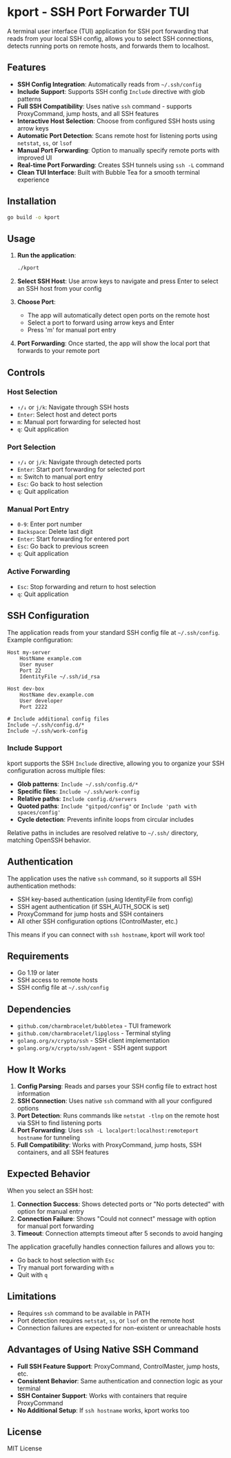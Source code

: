 # kport - SSH Port Forwarder TUI

A terminal user interface (TUI) application for SSH port forwarding that reads from your local SSH config, allows you to select SSH connections, detects running ports on remote hosts, and forwards them to localhost.

## Features

- **SSH Config Integration**: Automatically reads from `~/.ssh/config`
- **Include Support**: Supports SSH config `Include` directive with glob patterns
- **Full SSH Compatibility**: Uses native `ssh` command - supports ProxyCommand, jump hosts, and all SSH features
- **Interactive Host Selection**: Choose from configured SSH hosts using arrow keys
- **Automatic Port Detection**: Scans remote host for listening ports using `netstat`, `ss`, or `lsof`
- **Manual Port Forwarding**: Option to manually specify remote ports with improved UI
- **Real-time Port Forwarding**: Creates SSH tunnels using `ssh -L` command
- **Clean TUI Interface**: Built with Bubble Tea for a smooth terminal experience

## Installation

```bash
go build -o kport
```

## Usage

1. **Run the application**:
   ```bash
   ./kport
   ```

2. **Select SSH Host**: Use arrow keys to navigate and press Enter to select an SSH host from your config

3. **Choose Port**: 
   - The app will automatically detect open ports on the remote host
   - Select a port to forward using arrow keys and Enter
   - Press 'm' for manual port entry

4. **Port Forwarding**: Once started, the app will show the local port that forwards to your remote port

## Controls

### Host Selection
- `↑/↓` or `j/k`: Navigate through SSH hosts
- `Enter`: Select host and detect ports
- `m`: Manual port forwarding for selected host
- `q`: Quit application

### Port Selection
- `↑/↓` or `j/k`: Navigate through detected ports
- `Enter`: Start port forwarding for selected port
- `m`: Switch to manual port entry
- `Esc`: Go back to host selection
- `q`: Quit application

### Manual Port Entry
- `0-9`: Enter port number
- `Backspace`: Delete last digit
- `Enter`: Start forwarding for entered port
- `Esc`: Go back to previous screen
- `q`: Quit application

### Active Forwarding
- `Esc`: Stop forwarding and return to host selection
- `q`: Quit application

## SSH Configuration

The application reads from your standard SSH config file at `~/.ssh/config`. Example configuration:

```
Host my-server
    HostName example.com
    User myuser
    Port 22
    IdentityFile ~/.ssh/id_rsa

Host dev-box
    HostName dev.example.com
    User developer
    Port 2222

# Include additional config files
Include ~/.ssh/config.d/*
Include ~/.ssh/work-config
```

### Include Support

kport supports the SSH `Include` directive, allowing you to organize your SSH configuration across multiple files:

- **Glob patterns**: `Include ~/.ssh/config.d/*`
- **Specific files**: `Include ~/.ssh/work-config`
- **Relative paths**: `Include config.d/servers`
- **Quoted paths**: `Include "gitpod/config"` or `Include 'path with spaces/config'`
- **Cycle detection**: Prevents infinite loops from circular includes

Relative paths in includes are resolved relative to `~/.ssh/` directory, matching OpenSSH behavior.

## Authentication

The application uses the native `ssh` command, so it supports all SSH authentication methods:
- SSH key-based authentication (using IdentityFile from config)
- SSH agent authentication (if SSH_AUTH_SOCK is set)
- ProxyCommand for jump hosts and SSH containers
- All other SSH configuration options (ControlMaster, etc.)

This means if you can connect with `ssh hostname`, kport will work too!

## Requirements

- Go 1.19 or later
- SSH access to remote hosts
- SSH config file at `~/.ssh/config`

## Dependencies

- `github.com/charmbracelet/bubbletea` - TUI framework
- `github.com/charmbracelet/lipgloss` - Terminal styling
- `golang.org/x/crypto/ssh` - SSH client implementation
- `golang.org/x/crypto/ssh/agent` - SSH agent support

## How It Works

1. **Config Parsing**: Reads and parses your SSH config file to extract host information
2. **SSH Connection**: Uses native `ssh` command with all your configured options
3. **Port Detection**: Runs commands like `netstat -tlnp` on the remote host via SSH to find listening ports
4. **Port Forwarding**: Uses `ssh -L localport:localhost:remoteport hostname` for tunneling
5. **Full Compatibility**: Works with ProxyCommand, jump hosts, SSH containers, and all SSH features

## Expected Behavior

When you select an SSH host:

1. **Connection Success**: Shows detected ports or "No ports detected" with option for manual entry
2. **Connection Failure**: Shows "Could not connect" message with option for manual port forwarding
3. **Timeout**: Connection attempts timeout after 5 seconds to avoid hanging

The application gracefully handles connection failures and allows you to:
- Go back to host selection with `Esc`
- Try manual port forwarding with `m`
- Quit with `q`

## Limitations

- Requires `ssh` command to be available in PATH
- Port detection requires `netstat`, `ss`, or `lsof` on the remote host
- Connection failures are expected for non-existent or unreachable hosts

## Advantages of Using Native SSH Command

- **Full SSH Feature Support**: ProxyCommand, ControlMaster, jump hosts, etc.
- **Consistent Behavior**: Same authentication and connection logic as your terminal
- **SSH Container Support**: Works with containers that require ProxyCommand
- **No Additional Setup**: If `ssh hostname` works, kport works too

## License

MIT License